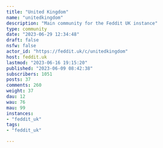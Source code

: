 ```yaml
---
title: "United Kingdom" 
name: "unitedkingdom"
description: "Main community for the Feddit UK instance"
type: community
date: "2023-06-29 12:34:48"
draft: false
nsfw: false
actor_id: "https://feddit.uk/c/unitedkingdom"
host: feddit.uk
lastmod: "2023-06-16 19:15:20"
published: "2023-06-09 08:42:38"
subscribers: 1051
posts: 37
comments: 260
weight: 37
dau: 12
wau: 76
mau: 99
instances:
- "feddit_uk"
tags: 
- "feddit_uk"

---
```

